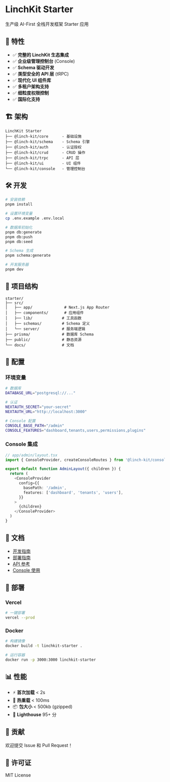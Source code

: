 # LinchKit Starter

生产级 AI-First 全栈开发框架 Starter 应用

## 🚀 特性

- ✅ **完整的 LinchKit 生态集成**
- ✅ **企业级管理控制台** (Console)
- ✅ **Schema 驱动开发**
- ✅ **类型安全的 API 层** (tRPC)
- ✅ **现代化 UI 组件库**
- ✅ **多租户架构支持**
- ✅ **细粒度权限控制**
- ✅ **国际化支持**

## 🏗️ 架构

```
LinchKit Starter
├── @linch-kit/core      - 基础设施
├── @linch-kit/schema    - Schema 引擎
├── @linch-kit/auth      - 认证授权
├── @linch-kit/crud      - CRUD 操作
├── @linch-kit/trpc      - API 层
├── @linch-kit/ui        - UI 组件
└── @linch-kit/console   - 管理控制台
```

## 🛠️ 开发

```bash
# 安装依赖
pnpm install

# 设置环境变量
cp .env.example .env.local

# 数据库初始化
pnpm db:generate
pnpm db:push
pnpm db:seed

# Schema 生成
pnpm schema:generate

# 开发服务器
pnpm dev
```

## 📁 项目结构

```
starter/
├── src/
│   ├── app/              # Next.js App Router
│   ├── components/       # 应用组件
│   ├── lib/             # 工具函数
│   ├── schemas/         # Schema 定义
│   └── server/          # 服务端逻辑
├── prisma/              # 数据库 Schema
├── public/              # 静态资源
└── docs/                # 文档
```

## 🔧 配置

### 环境变量

```bash
# 数据库
DATABASE_URL="postgresql://..."

# 认证
NEXTAUTH_SECRET="your-secret"
NEXTAUTH_URL="http://localhost:3000"

# Console 配置
CONSOLE_BASE_PATH="/admin"
CONSOLE_FEATURES="dashboard,tenants,users,permissions,plugins"
```

### Console 集成

```typescript
// app/admin/layout.tsx
import { ConsoleProvider, createConsoleRoutes } from '@linch-kit/console'

export default function AdminLayout({ children }) {
  return (
    <ConsoleProvider
      config={{
        basePath: '/admin',
        features: ['dashboard', 'tenants', 'users'],
      }}
    >
      {children}
    </ConsoleProvider>
  )
}
```

## 📖 文档

- [开发指南](./docs/development.md)
- [部署指南](./docs/deployment.md)
- [API 参考](./docs/api.md)
- [Console 使用](./docs/console.md)

## 🚀 部署

### Vercel

```bash
# 一键部署
vercel --prod
```

### Docker

```bash
# 构建镜像
docker build -t linchkit-starter .

# 运行容器
docker run -p 3000:3000 linchkit-starter
```

## 📊 性能

- ⚡ **首次加载** < 2s
- 🔄 **热重载** < 100ms
- 📦 **包大小** < 500kb (gzipped)
- 🎯 **Lighthouse** 95+ 分

## 🤝 贡献

欢迎提交 Issue 和 Pull Request！

## 📄 许可证

MIT License